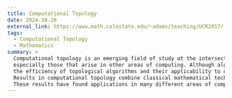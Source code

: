 ```yaml
---
title: Computational Topology
date: 2024-10-26
external_link: https://www.math.colostate.edu/~adams/teaching/UCR2017/
tags:
  - Computational Topology
  - Mathematics
summary: >
  Computational topology is an emerging field of study at the intersection of mathematics and computer science, devoted to the study of efficient algorithms for topological problems, 
  especially those that arise in other areas of computing. Although algorithmic techniques have been ubiquitous in topology since its inception more than a century ago, 
  the efficiency of topological algorithms and their applicability to other computing domains are relatively recent areas of study. 
  Results in computational topology combine classical mathematical techniques from combinatorial, geometric, and algebraic topology with more recent algorithmic tools from data structure design and computational geometry. 
  These results have found applications in many different areas of computer science.
---
```

